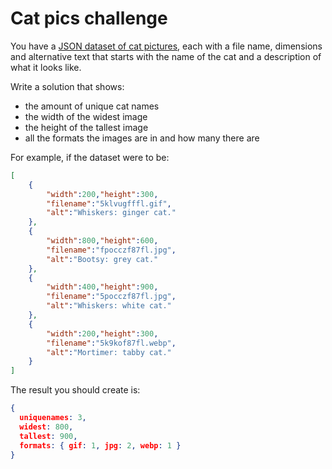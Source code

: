 # Cat pics challenge

You have a [JSON dataset of cat pictures](catdata.json), each with a file name, dimensions and alternative text that starts with the name of the cat and a description of what it looks like. 

Write a solution that shows: 

* the amount of unique cat names
* the width of the widest image
* the height of the tallest image
* all the formats the images are in and how many there are

For example, if the dataset were to be: 

```JSON
[
    {
        "width":200,"height":300,
        "filename":"5klvugfffl.gif",
        "alt":"Whiskers: ginger cat."
    },
    {
        "width":800,"height":600,
        "filename":"fpocczf87fl.jpg",
        "alt":"Bootsy: grey cat."
    },
    {
        "width":400,"height":900,
        "filename":"5pocczf87fl.jpg",
        "alt":"Whiskers: white cat."
    },
    {
        "width":200,"height":300,
        "filename":"5k9kof87fl.webp",
        "alt":"Mortimer: tabby cat."
    }
]
```

The result you should create is: 

```JSON
{
  uniquenames: 3,
  widest: 800,
  tallest: 900,
  formats: { gif: 1, jpg: 2, webp: 1 }
}
```
